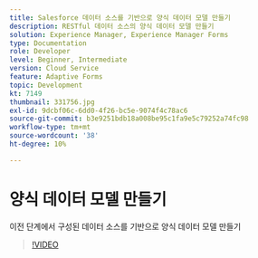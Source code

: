 ```yaml
---
title: Salesforce 데이터 소스를 기반으로 양식 데이터 모델 만들기
description: RESTful 데이터 소스의 양식 데이터 모델 만들기
solution: Experience Manager, Experience Manager Forms
type: Documentation
role: Developer
level: Beginner, Intermediate
version: Cloud Service
feature: Adaptive Forms
topic: Development
kt: 7149
thumbnail: 331756.jpg
exl-id: 9dcbf06c-6dd0-4f26-bc5e-9074f4c78ac6
source-git-commit: b3e9251bdb18a008be95c1fa9e5c79252a74fc98
workflow-type: tm+mt
source-wordcount: '38'
ht-degree: 10%

---
```


# 양식 데이터 모델 만들기

이전 단계에서 구성된 데이터 소스를 기반으로 양식 데이터 모델 만들기

>[!VIDEO](https://video.tv.adobe.com/v/331756?quality=12&learn=on)
